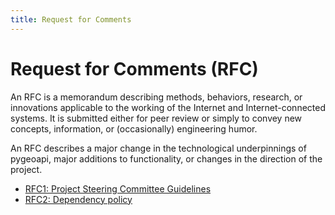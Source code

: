 ```yaml
---
title: Request for Comments
---
```


# Request for Comments (RFC)

An RFC is a memorandum describing methods, behaviors, research, or innovations applicable to the working of the Internet and Internet-connected systems. It is submitted either for peer review or simply to convey new concepts, information, or (occasionally) engineering humor.

An RFC describes a major change in the technological underpinnings of
pygeoapi, major additions to functionality, or changes in the direction of
the project.

* [RFC1: Project Steering Committee Guidelines](1)
* [RFC2: Dependency policy](2)
